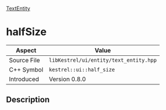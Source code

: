 [TextEntity](index)
# halfSize
| Aspect | Value |
| --- | --- |
| Source File | `libKestrel/ui/entity/text_entity.hpp` |
| C++ Symbol | `kestrel::ui::half_size` |
| Introduced | Version 0.8.0 |
## Description

